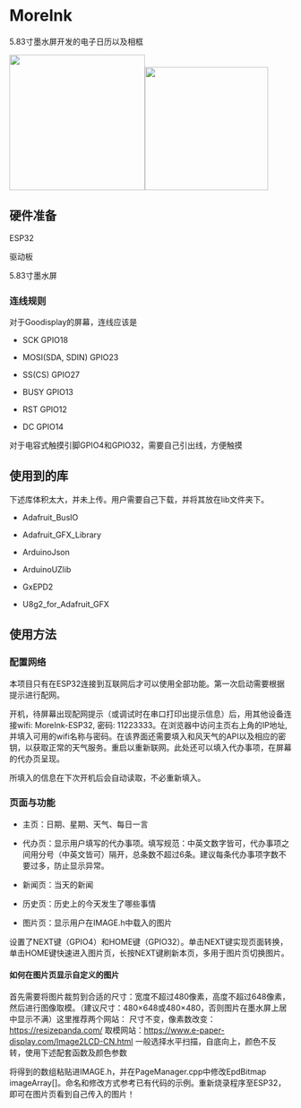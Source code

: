 # MoreInk

5.83寸墨水屏开发的电子日历以及相框

<img src="file:///C:/Users/Leo/Downloads/Videoframe_20250913_114646_com.huawei.himovie.loc.jpg" title="" alt="" width="242"><img title="" src="file:///C:/Users/Leo/Downloads/Videoframe_20250913_114839_com.huawei.himovie.loc.jpg" alt="" width="220">

## 硬件准备

ESP32

驱动板

5.83寸墨水屏

### 连线规则

对于Goodisplay的屏幕，连线应该是

- SCK GPIO18

- MOSI(SDA, SDIN) GPIO23

- SS(CS) GPIO27

- BUSY GPIO13

- RST GPIO12

- DC GPIO14

对于电容式触摸引脚GPIO4和GPIO32，需要自己引出线，方便触摸

## 使用到的库

下述库体积太大，并未上传。用户需要自己下载，并将其放在lib文件夹下。

- Adafruit_BusIO

- Adafruit_GFX_Library

- ArduinoJson

- ArduinoUZlib

- GxEPD2

- U8g2_for_Adafruit_GFX

## 使用方法

### 配置网络

本项目只有在ESP32连接到互联网后才可以使用全部功能。第一次启动需要根据提示进行配网。

开机，待屏幕出现配网提示（或调试时在串口打印出提示信息）后，用其他设备连接wifi: MoreInk-ESP32, 密码: 11223333。在浏览器中访问主页右上角的IP地址, 并填入可用的wifi名称与密码。在该界面还需要填入和风天气的API以及相应的密钥，以获取正常的天气服务。重启以重新联网。此处还可以填入代办事项，在屏幕的代办页呈现。

所填入的信息在下次开机后会自动读取，不必重新填入。

### 页面与功能

- 主页：日期、星期、天气、每日一言

- 代办页：显示用户填写的代办事项。填写规范：中英文数字皆可，代办事项之间用分号（中英文皆可）隔开，总条数不超过6条。建议每条代办事项字数不要过多，防止显示异常。

- 新闻页：当天的新闻

- 历史页：历史上的今天发生了哪些事情

- 图片页：显示用户在IMAGE.h中载入的图片

设置了NEXT键（GPIO4）和HOME键（GPIO32）。单击NEXT键实现页面转换，单击HOME键快速进入图片页，长按NEXT键刷新本页，多用于图片页切换图片。

#### 如何在图片页显示自定义的图片

首先需要将图片裁剪到合适的尺寸：宽度不超过480像素，高度不超过648像素，然后进行图像取模。（建议尺寸：480×648或480×480，否则图片在墨水屏上居中显示不满）这里推荐两个网站：
尺寸不变，像素数改变：https://resizepanda.com/
取模网站：https://www.e-paper-display.com/Image2LCD-CN.html
一般选择水平扫描，自底向上，颜色不反转，使用下述配套函数及颜色参数

将得到的数组粘贴进IMAGE.h，并在PageManager.cpp中修改EpdBitmap imageArray[]。命名和修改方式参考已有代码的示例。重新烧录程序至ESP32，即可在图片页看到自己传入的图片！
